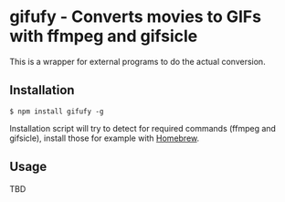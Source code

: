 # gifufy - Converts movies to GIFs with ffmpeg and gifsicle

This is a wrapper for external programs to do the actual conversion.


## Installation

    $ npm install gifufy -g

Installation script will try to detect for required commands (ffmpeg and gifsicle), install those for example with [Homebrew](http://mxcl.github.com/homebrew/).

## Usage

TBD

